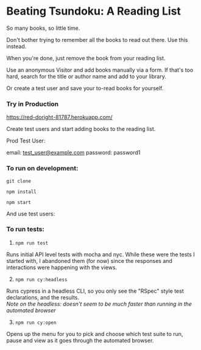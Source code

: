 # Beating Tsundoku: A Reading List

So many books, so little time.

Don't bother trying to remember all the books to read out there. Use this instead.

When you're done, just remove the book from your reading list.

Use an anonymous Visitor and add books manually via a form. If that's too hard, search for the title or author name and add to your library.  

Or create a test user and save your to-read books for yourself.

### Try in Production

https://red-doright-81787.herokuapp.com/

Create test users and start adding books to the reading list.

Prod Test User:

email: test_user@example.com
password: password1

### To run on development:

`git clone`  

`npm install`  

`npm start`  

And use test users:


### To run tests:

1) `npm run test`

Runs initial API level tests with mocha and nyc. While these were the tests I started with, I abandoned them (for now) since the responses and interactions were happening with the views.

2) `npm run cy:headless`

Runs cypress in a headless CLI, so you only see the "RSpec" style test declarations, and the results.  
_Note on the headless: doesn't seem to be much faster than running in the automated browser_

3) `npm run cy:open`  

Opens up the menu for you to pick and choose which test suite to run, pause and view as it goes through the automated browser.
